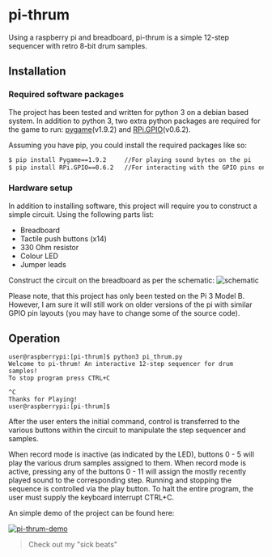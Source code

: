 # pi-thrum

Using a raspberry pi and breadboard, pi-thrum is a simple 12-step sequencer with retro 8-bit drum samples.

## Installation
### Required software packages
The project has been tested and written for python 3 on a debian based system. In addition to python 3,
two extra python packages are required for the game to run: [pygame](https://pypi.python.org/pypi/Pygame)(v1.9.2)
and [RPi.GPIO](https://pypi.python.org/pypi/RPi.GPIO)(v0.6.2). 

Assuming you have pip, you could install the required packages like so:
```bash
$ pip install Pygame==1.9.2		//For playing sound bytes on the pi
$ pip install RPi.GPIO==0.6.2	//For interacting with the GPIO pins on the pi
```
### Hardware setup

In addition to installing software, this project will require you to construct a simple circuit. 
Using the following parts list:

+ Breadboard
+ Tactile push buttons (x14)
+ 330 Ohm resistor 
+ Colour LED
+ Jumper leads

Construct the circuit on the breadboard as per the schematic:
![schematic](https://i.imgur.com/FArZrev.jpg)

Please note, that this project has only been tested on the Pi 3 Model B. 
However, I am sure it will still work on older versions of the pi with similar GPIO pin layouts (you may have to change some of the source code).

## Operation
```
user@raspberrypi:[pi-thrum]$ python3 pi_thrum.py
Welcome to pi-thrum! An interactive 12-step sequencer for drum samples!
To stop program press CTRL+C

^C
Thanks for Playing!
user@raspberrypi:[pi-thrum]$
```
After the user enters the initial command, control is transferred to the various buttons 
within the circuit to manipulate the step sequencer and samples.

When record mode is inactive (as indicated by the LED), buttons 0 - 5 will play the various 
drum samples assigned to them.
When record mode is active, pressing any of the buttons 0 - 11 will assign the mostly recently
played sound to the corresponding step. Running and stopping the sequence is controlled via the 
play button. To halt the entire program, the user must supply the keyboard interrupt CTRL+C.

An simple demo of the project can be found here:

[![pi-thrum-demo](http://img.youtube.com/vi/QzZMy-4yDzU/0.jpg)](http://www.youtube.com/watch?v=QzZMy-4yDzU)
> Check out my "sick beats"
